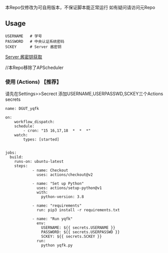 本Repo仅修改为可自用版本，不保证脚本能正常运行
如有疑问请访问元Repo
## Usage

```
USERNAME   # 学号
PASSWORD   # 中央认证系统密码
SCKEY      # Server 酱密钥
```

[Server 酱密钥获取](http://sc.ftqq.com/)

//本Repo移除了APScheduler


### 使用 (Actions) 【推荐】

请先在Settings>>Secrect 添加USERNAME,USERPASSWD,SCKEY三个Actions secrets

```shell script
name: DGUT_yqfk

on:
    workflow_dispatch:
    schedule:
        - cron: "15 16,17,18  *  *  *"
    watch:
        types: [started]


jobs:
  build:
    runs-on: ubuntu-latest
    steps:
            - name: Checkout
              uses: actions/checkout@v2
        
            - name: "Set up Python"
              uses: actions/setup-python@v1
              with:
                python-version: 3.8

            - name: "requirements"
              run: pip3 install -r requirements.txt

            - name: "Run yqfk"
              env:
                USERNAME: ${{ secrets.USERNAME }}
                PASSWORD: ${{ secrets.USERPASSWD }}
                SCKEY: ${{ secrets.SCKEY }}
              run: 
                python yqfk.py
```
